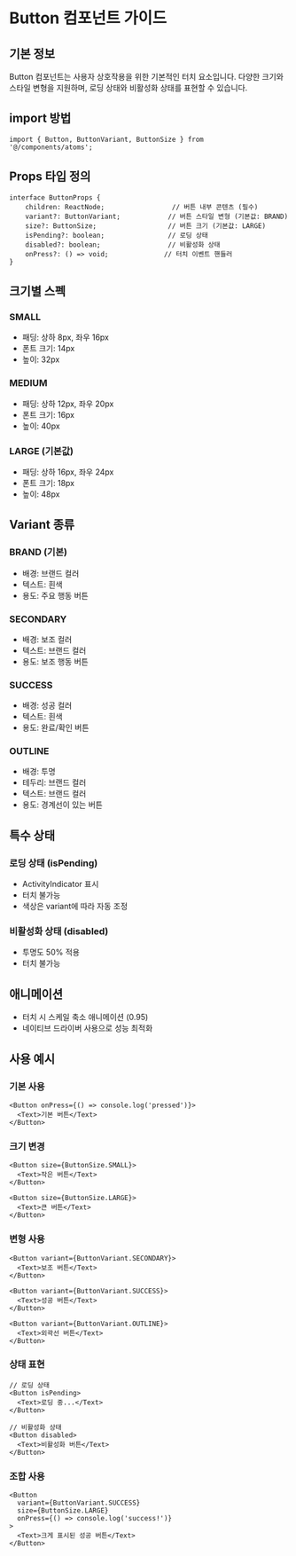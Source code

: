 # Button 컴포넌트 가이드

## 기본 정보

Button 컴포넌트는 사용자 상호작용을 위한 기본적인 터치 요소입니다.
다양한 크기와 스타일 변형을 지원하며, 로딩 상태와 비활성화 상태를 표현할 수 있습니다.

## import 방법

```tsx
import { Button, ButtonVariant, ButtonSize } from '@/components/atoms';
```

## Props 타입 정의

```tsx
interface ButtonProps {
    children: ReactNode;                 // 버튼 내부 콘텐츠 (필수)
    variant?: ButtonVariant;            // 버튼 스타일 변형 (기본값: BRAND)
    size?: ButtonSize;                  // 버튼 크기 (기본값: LARGE)
    isPending?: boolean;                // 로딩 상태
    disabled?: boolean;                 // 비활성화 상태
    onPress?: () => void;              // 터치 이벤트 핸들러
}
```

## 크기별 스펙

### SMALL
- 패딩: 상하 8px, 좌우 16px
- 폰트 크기: 14px
- 높이: 32px

### MEDIUM
- 패딩: 상하 12px, 좌우 20px
- 폰트 크기: 16px
- 높이: 40px

### LARGE (기본값)
- 패딩: 상하 16px, 좌우 24px
- 폰트 크기: 18px
- 높이: 48px

## Variant 종류

### BRAND (기본)
- 배경: 브랜드 컬러
- 텍스트: 흰색
- 용도: 주요 행동 버튼

### SECONDARY
- 배경: 보조 컬러
- 텍스트: 브랜드 컬러
- 용도: 보조 행동 버튼

### SUCCESS
- 배경: 성공 컬러
- 텍스트: 흰색
- 용도: 완료/확인 버튼

### OUTLINE
- 배경: 투명
- 테두리: 브랜드 컬러
- 텍스트: 브랜드 컬러
- 용도: 경계선이 있는 버튼

## 특수 상태

### 로딩 상태 (isPending)
- ActivityIndicator 표시
- 터치 불가능
- 색상은 variant에 따라 자동 조정

### 비활성화 상태 (disabled)
- 투명도 50% 적용
- 터치 불가능

## 애니메이션
- 터치 시 스케일 축소 애니메이션 (0.95)
- 네이티브 드라이버 사용으로 성능 최적화

## 사용 예시

### 기본 사용
```tsx
<Button onPress={() => console.log('pressed')}>
  <Text>기본 버튼</Text>
</Button>
```

### 크기 변경
```tsx
<Button size={ButtonSize.SMALL}>
  <Text>작은 버튼</Text>
</Button>

<Button size={ButtonSize.LARGE}>
  <Text>큰 버튼</Text>
</Button>
```

### 변형 사용
```tsx
<Button variant={ButtonVariant.SECONDARY}>
  <Text>보조 버튼</Text>
</Button>

<Button variant={ButtonVariant.SUCCESS}>
  <Text>성공 버튼</Text>
</Button>

<Button variant={ButtonVariant.OUTLINE}>
  <Text>외곽선 버튼</Text>
</Button>
```

### 상태 표현
```tsx
// 로딩 상태
<Button isPending>
  <Text>로딩 중...</Text>
</Button>

// 비활성화 상태
<Button disabled>
  <Text>비활성화 버튼</Text>
</Button>
```

### 조합 사용
```tsx
<Button 
  variant={ButtonVariant.SUCCESS} 
  size={ButtonSize.LARGE}
  onPress={() => console.log('success!')}
>
  <Text>크게 표시된 성공 버튼</Text>
</Button>
```